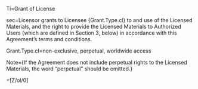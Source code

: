 Ti=Grant of License

sec=Licensor grants to Licensee {Grant.Type.cl} to and use of the Licensed Materials, and the right to provide the Licensed Materials to Authorized Users (which are defined in Section 3, below) in accordance with this Agreement’s terms and conditions.

Grant.Type.cl=non-exclusive, perpetual, worldwide access

Note={If the Agreement does not include perpetual rights to the Licensed Materials, the word “perpetual” should be omitted.}
  
=[Z/ol/0]
